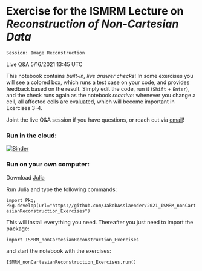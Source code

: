 # Exercise for the ISMRM Lecture on _Reconstruction of Non-Cartesian Data_

`Session: Image Reconstruction`

Live Q&A 5/16/2021 13:45 UTC


This notebook contains _built-in, live answer checks_! In some exercises you will see a colored box, which runs a test case on your code, and provides feedback based on the result. Simply edit the code, run it (`Shift` + `Enter`), and the check runs again as the notebook _reactive_: whenever you change a cell, all affected cells are evaluated, which will become important in Exercises 3-4.

Joint the live Q&A session if you have questions, or reach out via [email](mailto:jakob.asslaender@nyumc.org)!

### Run in the cloud:

[![Binder](https://mybinder.org/badge_logo.svg)](https://mybinder.org/v2/gh/JakobAsslaender/2021_ISMRM_nonCartesianReconstruction_Exercises/HEAD?urlpath=pluto/open?path=/home/jovyan/src/nonCart_PlutoNotebook.jl)


### Run on your own computer:

Download [Julia](https://julialang.org/downloads/)

Run Julia and type the following commands:

`import Pkg; Pkg.develop(url="https://github.com/JakobAsslaender/2021_ISMRM_nonCartesianReconstruction_Exercises")`

This will install everything you need. Thereafter you just need to import the package:

`import ISMRM_nonCartesianReconstruction_Exercises`

and start the notebook with the exercises:

`ISMRM_nonCartesianReconstruction_Exercises.run()`